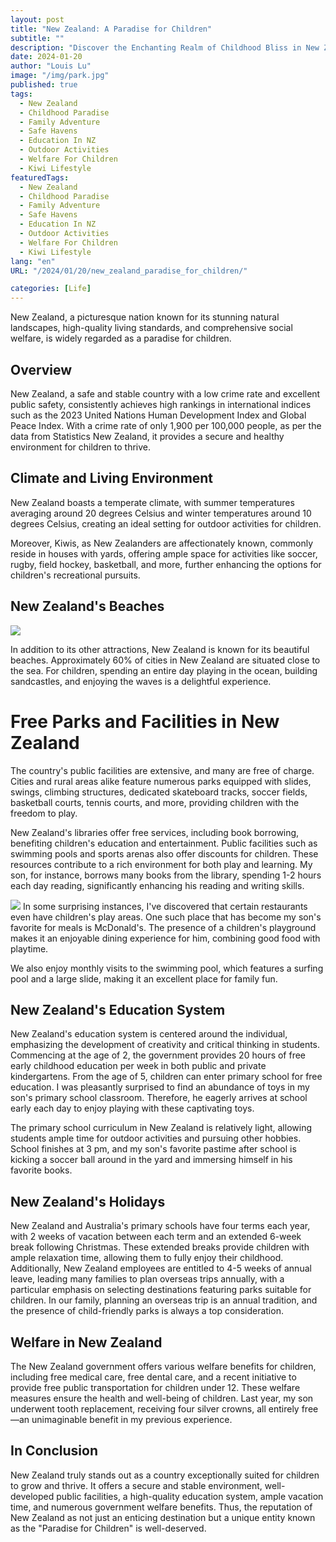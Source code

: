 ```yaml
---
layout: post
title: "New Zealand: A Paradise for Children"
subtitle: ""
description: "Discover the Enchanting Realm of Childhood Bliss in New Zealand: A Delightful Exploration of Safe Havens, Outdoor Adventures, and Educational Wonders that Make it Truly a 'Paradise for Children."
date: 2024-01-20
author: "Louis Lu"
image: "/img/park.jpg"
published: true
tags:
  - New Zealand
  - Childhood Paradise
  - Family Adventure
  - Safe Havens
  - Education In NZ
  - Outdoor Activities
  - Welfare For Children
  - Kiwi Lifestyle
featuredTags:
  - New Zealand
  - Childhood Paradise
  - Family Adventure
  - Safe Havens
  - Education In NZ
  - Outdoor Activities
  - Welfare For Children
  - Kiwi Lifestyle
lang: "en"
URL: "/2024/01/20/new_zealand_paradise_for_children/"

categories: [Life]
---
```


New Zealand, a picturesque nation known for its stunning natural landscapes, high-quality living standards, and comprehensive social welfare, is widely regarded as a paradise for children.

## Overview

New Zealand, a safe and stable country with a low crime rate and excellent public safety, consistently achieves high rankings in international indices such as the 2023 United Nations Human Development Index and Global Peace Index. With a crime rate of only 1,900 per 100,000 people, as per the data from Statistics New Zealand, it provides a secure and healthy environment for children to thrive.

## Climate and Living Environment

New Zealand boasts a temperate climate, with summer temperatures averaging around 20 degrees Celsius and winter temperatures around 10 degrees Celsius, creating an ideal setting for outdoor activities for children.

Moreover, Kiwis, as New Zealanders are affectionately known, commonly reside in houses with yards, offering ample space for activities like soccer, rugby, field hockey, basketball, and more, further enhancing the options for children's recreational pursuits.

## New Zealand's Beaches

![](/img/beachSand.jpg)

In addition to its other attractions, New Zealand is known for its beautiful beaches. Approximately 60% of cities in New Zealand are situated close to the sea. For children, spending an entire day playing in the ocean, building sandcastles, and enjoying the waves is a delightful experience.

# Free Parks and Facilities in New Zealand

The country's public facilities are extensive, and many are free of charge. Cities and rural areas alike feature numerous parks equipped with slides, swings, climbing structures, dedicated skateboard tracks, soccer fields, basketball courts, tennis courts, and more, providing children with the freedom to play.

New Zealand's libraries offer free services, including book borrowing, benefiting children's education and entertainment. Public facilities such as swimming pools and sports arenas also offer discounts for children. These resources contribute to a rich environment for both play and learning. My son, for instance, borrows many books from the library, spending 1-2 hours each day reading, significantly enhancing his reading and writing skills.

![](/img/slideInM.jpg)
In some surprising instances, I've discovered that certain restaurants even have children's play areas. One such place that has become my son's favorite for meals is McDonald's. The presence of a children's playground makes it an enjoyable dining experience for him, combining good food with playtime.

We also enjoy monthly visits to the swimming pool, which features a surfing pool and a large slide, making it an excellent place for family fun.

## New Zealand's Education System

New Zealand's education system is centered around the individual, emphasizing the development of creativity and critical thinking in students. Commencing at the age of 2, the government provides 20 hours of free early childhood education per week in both public and private kindergartens. From the age of 5, children can enter primary school for free education. I was pleasantly surprised to find an abundance of toys in my son's primary school classroom. Therefore, he eagerly arrives at school early each day to enjoy playing with these captivating toys.

The primary school curriculum in New Zealand is relatively light, allowing students ample time for outdoor activities and pursuing other hobbies. School finishes at 3 pm, and my son's favorite pastime after school is kicking a soccer ball around in the yard and immersing himself in his favorite books.

## New Zealand's Holidays

New Zealand and Australia's primary schools have four terms each year, with 2 weeks of vacation between each term and an extended 6-week break following Christmas. These extended breaks provide children with ample relaxation time, allowing them to fully enjoy their childhood. Additionally, New Zealand employees are entitled to 4-5 weeks of annual leave, leading many families to plan overseas trips annually, with a particular emphasis on selecting destinations featuring parks suitable for children. In our family, planning an overseas trip is an annual tradition, and the presence of child-friendly parks is always a top consideration.

## Welfare in New Zealand

The New Zealand government offers various welfare benefits for children, including free medical care, free dental care, and a recent initiative to provide free public transportation for children under 12. These welfare measures ensure the health and well-being of children. Last year, my son underwent tooth replacement, receiving four silver crowns, all entirely free—an unimaginable benefit in my previous experience.

## In Conclusion

New Zealand truly stands out as a country exceptionally suited for children to grow and thrive. It offers a secure and stable environment, well-developed public facilities, a high-quality education system, ample vacation time, and numerous government welfare benefits. Thus, the reputation of New Zealand as not just an enticing destination but a unique entity known as the "Paradise for Children" is well-deserved.
